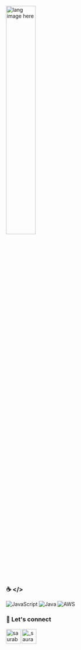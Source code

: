 <p align="left"><img width="40%" src="https://github.com/alansmathew/alansmathew/raw/master/lang.gif" alt="lang image here" />
 </p>

### :coffee: </> 

![JavaScript](https://img.shields.io/badge/javascript-%23323330.svg?style=for-the-badge&logo=javascript&logoColor=%23F7DF1E)
![Java](https://img.shields.io/badge/java-%23ED8B00.svg?style=for-the-badge&logo=openjdk&logoColor=white)
![AWS](https://img.shields.io/badge/AWS-%23FF9900.svg?style=for-the-badge&logo=amazon-aws&logoColor=white)


### 📝 Let's connect

[<img align="left" alt="saurabh-linkedIn | LinkedIn" width="40px" src="https://img.icons8.com/color/48/000000/linkedin.png" />][linkedin]
[<img align="left" alt="_saurabh-insta_ | Instagram" width="40px" src="https://img.icons8.com/fluent/48/000000/instagram-new.png" />][instagram]

[instagram]: https://www.instagram.com/saurabh111121/
[linkedin]: https://www.linkedin.com/in/saurabh111121/

<!---
saurabh111121/saurabh111121 is a ✨ special ✨ repository because its `README.md` (this file) appears on your GitHub profile.
You can click the Preview link to take a look at your changes.
--->
